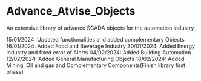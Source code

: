 # Advance_Atvise_Objects
An extensive library of advance SCADA objects for the automation industry

15/01/2024: Updated functionalities and added complementary Objects
16/01/2024: Added Food and Beverage Industry
30/01/2024: Added Energy Industry and fixed error of Alerts
04/02/2024: Added Building Automation
12/02/2024: Added General Manufacturing Objects
18/02/2024: Added Mining, Oil and gas and Complementary Components(Finish library first phase)
